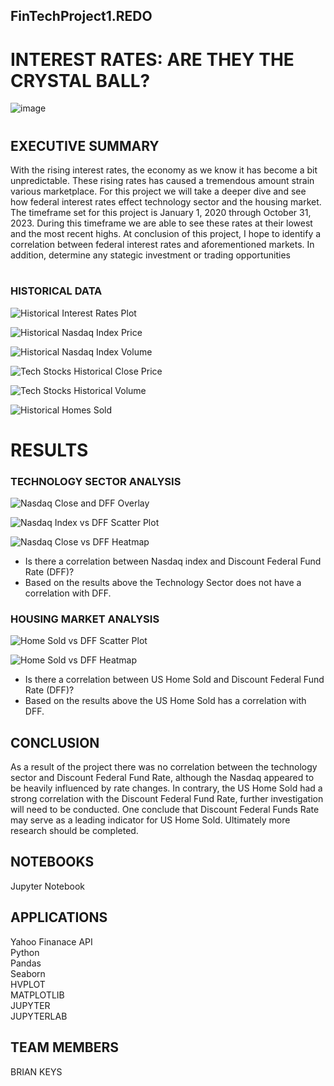 ## FinTechProject1.REDO

# INTEREST RATES: ARE THEY THE CRYSTAL BALL?

![image](https://github.com/apeontherun/Project1.REDO/assets/28538519/2974c3ce-fb9e-4c51-a275-a0b56188a243)

#

## EXECUTIVE SUMMARY
With the rising interest rates, the economy as we know it has become a bit unpredictable. These rising rates has caused a tremendous amount strain various marketplace. For this project we will take a deeper dive and see how federal interest rates effect technology sector and the housing market. The timeframe set for this project is January 1, 2020 through October 31, 2023. During this timeframe we are able to see these rates at their lowest and the most recent highs.  At conclusion of this project, I hope to identify a correlation between federal interest rates and aforementioned markets.  In addition, determine any stategic investment or trading opportunities
#

### HISTORICAL DATA
![Historical Interest Rates Plot](https://github.com/apeontherun/Project1.REDO/assets/28538519/7882ecd1-7aae-4b63-9af6-0293fddc6516)

![Historical Nasdaq Index Price](https://github.com/apeontherun/Project1.REDO/assets/28538519/79426146-3a67-474c-b314-120a58c832ed)

![Historical Nasdaq Index Volume](https://github.com/apeontherun/Project1.REDO/assets/28538519/102b3800-c5c8-4fa6-8033-4b5156a4d671)

![Tech Stocks Historical Close Price](https://github.com/apeontherun/Project1.REDO/assets/28538519/522f667f-2b92-42ae-80f1-6c414808bd40)

![Tech Stocks Historical Volume](https://github.com/apeontherun/Project1.REDO/assets/28538519/2f47e302-aae4-47df-b110-61b8b28491e1)

![Historical Homes Sold](https://github.com/apeontherun/Project1.REDO/assets/28538519/1adb5ef2-1283-4bba-8223-5ae5704b1663)

# RESULTS

### TECHNOLOGY SECTOR ANALYSIS
![Nasdaq Close and DFF Overlay](https://github.com/apeontherun/Project1.REDO/assets/28538519/1dd566cd-637c-44cf-996d-11ff3bbe4263)

![Nasdaq Index vs DFF Scatter Plot](https://github.com/apeontherun/Project1.REDO/assets/28538519/a9f12a3f-c289-4e2b-92db-017c54dc0667)

![Nasdaq Close vs DFF Heatmap](https://github.com/apeontherun/Project1.REDO/assets/28538519/c3cb6c38-8a88-406f-9d38-4042121e0b2d)


* Is there a correlation between Nasdaq index and Discount Federal Fund Rate (DFF)?
* Based on the results above the Technology Sector does not have a correlation with DFF.

### HOUSING MARKET ANALYSIS
![Home Sold vs DFF Scatter Plot](https://github.com/apeontherun/Project1.REDO/assets/28538519/3b226d6a-e2f9-4bad-a9f3-d61fd3b38f89)

![Home Sold vs DFF Heatmap](https://github.com/apeontherun/Project1.REDO/assets/28538519/1061c28e-772e-453d-b2fc-d412750ae490)

* Is there a correlation between US Home Sold and Discount Federal Fund Rate (DFF)?
* Based on the results above the US Home Sold has a correlation with DFF.

## CONCLUSION
As a result of the project there was no correlation between the technology sector and Discount Federal Fund Rate, although the Nasdaq appeared to be heavily influenced by rate changes. In contrary, the US Home Sold had a strong correlation with the Discount Federal Fund Rate, further investigation will need to be conducted.  One conclude that Discount Federal Funds Rate may serve as a leading indicator for US Home Sold. Ultimately more research should be completed.

## NOTEBOOKS
Jupyter Notebook

## APPLICATIONS
Yahoo Finanace API\
Python\
Pandas\
Seaborn\
HVPLOT\
MATPLOTLIB\
JUPYTER\
JUPYTERLAB

## TEAM MEMBERS
BRIAN KEYS
